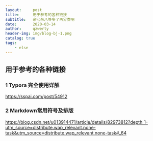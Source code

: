 ```yaml
---
layout:     post
title:      用于参考的各种链接
subtitle:   杂七杂八等多了再分类吧
date:       2020-03-14
author:     qzwerty
header-img: img/blog-bj-1.png
catalog: true
tags:
    - else
---
```


## 用于参考的各种链接

### 1 Typora 完全使用详解

https://sspai.com/post/54912

### 2 Markdown常用符号及排版

https://blog.csdn.net/u013914471/article/details/82973812?depth_1-utm_source=distribute.wap_relevant.none-task&utm_source=distribute.wap_relevant.none-task#_64

